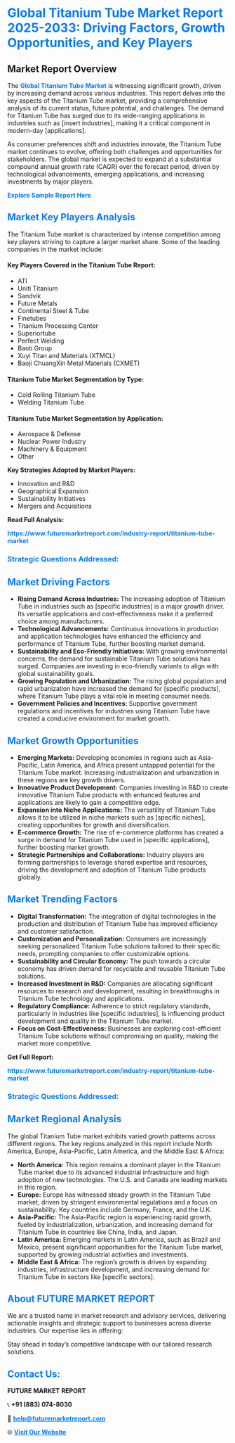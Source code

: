 <h1 style="color: #007BFF;">Global Titanium Tube Market Report 2025-2033: Driving Factors, Growth Opportunities, and Key Players</h1>

<section id="overview">
<h2>Market Report Overview</h2>
<p>The <a href="https://www.futuremarketreport.com/industry-report/titanium-tube-market" style="color: #007BFF; text-decoration: none;"><strong>Global Titanium Tube Market</strong></a> is witnessing significant growth, driven by increasing demand across various industries. This report delves into the key aspects of the Titanium Tube market, providing a comprehensive analysis of its current status, future potential, and challenges. The demand for Titanium Tube has surged due to its wide-ranging applications in industries such as [insert industries], making it a critical component in modern-day [applications].</p>
<p>As consumer preferences shift and industries innovate, the Titanium Tube market continues to evolve, offering both challenges and opportunities for stakeholders. The global market is expected to expand at a substantial compound annual growth rate (CAGR) over the forecast period, driven by technological advancements, emerging applications, and increasing investments by major players.</p>
</section>

<section id="overview">
<p><a href="https://www.futuremarketreport.com/request-sample/reportId=90018" style="color: #007BFF; text-decoration: none;"><strong>Explore Sample Report Here</strong></a></p>
</section>

<section id="key-players">
<h2 style="color: #007BFF;">Market Key Players Analysis</h2>
<p>The Titanium Tube market is characterized by intense competition among key players striving to capture a larger market share. Some of the leading companies in the market include:</p>
<h4>Key Players Covered in the Titanium Tube Report:</h4>
<ul><li>ATI</li><li>Uniti Titanium</li><li>Sandvik</li><li>Future Metals</li><li>Continental Steel &amp; Tube</li><li>Finetubes</li><li>Titanium Processing Center</li><li>Superiortube</li><li>Perfect Welding</li><li>Baoti Group</li><li>Xuyi Titan and Materials (XTMCL)</li><li>Baoji ChuangXin Metal Materials (CXMET)</li></ul>
<h4>Titanium Tube Market Segmentation by Type:</h4>
<ul><li>Cold Rolling Titanium Tube</li><li>Welding Titanium Tube</li></ul>

<h4>Titanium Tube Market Segmentation by Application:</h4>
<ul><li>Aerospace &amp; Defense</li><li>Nuclear Power Industry</li><li>Machinery &amp; Equipment</li><li>Other</li></ul>
<p><strong>Key Strategies Adopted by Market Players:</strong></p>
<ul>
<li>Innovation and R&D</li>
<li>Geographical Expansion</li>
<li>Sustainability Initiatives</li>
<li>Mergers and Acquisitions</li>
</ul>
</section>

<section>
<p><strong>Read Full Analysis: </strong></p><a href="https://www.futuremarketreport.com/industry-report/titanium-tube-market" style="color: #007BFF; text-decoration: none;"><strong>https://www.futuremarketreport.com/industry-report/titanium-tube-market</strong></a>
<h3 style="color: #007BFF;">Strategic Questions Addressed:</h3>
</section>

<section id="driving-factors">
<h2 style="color: #007BFF;">Market Driving Factors</h2>
<ul>
<li><strong>Rising Demand Across Industries:</strong> The increasing adoption of Titanium Tube in industries such as [specific industries] is a major growth driver. Its versatile applications and cost-effectiveness make it a preferred choice among manufacturers.</li>
<li><strong>Technological Advancements:</strong> Continuous innovations in production and application technologies have enhanced the efficiency and performance of Titanium Tube, further boosting market demand.</li>
<li><strong>Sustainability and Eco-Friendly Initiatives:</strong> With growing environmental concerns, the demand for sustainable Titanium Tube solutions has surged. Companies are investing in eco-friendly variants to align with global sustainability goals.</li>
<li><strong>Growing Population and Urbanization:</strong> The rising global population and rapid urbanization have increased the demand for [specific products], where Titanium Tube plays a vital role in meeting consumer needs.</li>
<li><strong>Government Policies and Incentives:</strong> Supportive government regulations and incentives for industries using Titanium Tube have created a conducive environment for market growth.</li>
</ul>
</section>

<section id="growth-opportunities">
<h2 style="color: #007BFF;">Market Growth Opportunities</h2>
<ul>
<li><strong>Emerging Markets:</strong> Developing economies in regions such as Asia-Pacific, Latin America, and Africa present untapped potential for the Titanium Tube market. Increasing industrialization and urbanization in these regions are key growth drivers.</li>
<li><strong>Innovative Product Development:</strong> Companies investing in R&D to create innovative Titanium Tube products with enhanced features and applications are likely to gain a competitive edge.</li>
<li><strong>Expansion into Niche Applications:</strong> The versatility of Titanium Tube allows it to be utilized in niche markets such as [specific niches], creating opportunities for growth and diversification.</li>
<li><strong>E-commerce Growth:</strong> The rise of e-commerce platforms has created a surge in demand for Titanium Tube used in [specific applications], further boosting market growth.</li>
<li><strong>Strategic Partnerships and Collaborations:</strong> Industry players are forming partnerships to leverage shared expertise and resources, driving the development and adoption of Titanium Tube products globally.</li>
</ul>
</section>

<section id="trending-factors">
<h2 style="color: #007BFF;">Market Trending Factors</h2>
<ul>
<li><strong>Digital Transformation:</strong> The integration of digital technologies in the production and distribution of Titanium Tube has improved efficiency and customer satisfaction.</li>
<li><strong>Customization and Personalization:</strong> Consumers are increasingly seeking personalized Titanium Tube solutions tailored to their specific needs, prompting companies to offer customizable options.</li>
<li><strong>Sustainability and Circular Economy:</strong> The push towards a circular economy has driven demand for recyclable and reusable Titanium Tube solutions.</li>
<li><strong>Increased Investment in R&D:</strong> Companies are allocating significant resources to research and development, resulting in breakthroughs in Titanium Tube technology and applications.</li>
<li><strong>Regulatory Compliance:</strong> Adherence to strict regulatory standards, particularly in industries like [specific industries], is influencing product development and quality in the Titanium Tube market.</li>
<li><strong>Focus on Cost-Effectiveness:</strong> Businesses are exploring cost-efficient Titanium Tube solutions without compromising on quality, making the market more competitive.</li>
</ul>
</section>

<section>
<p><strong>Get Full Report: </strong></p><a href="https://www.futuremarketreport.com/industry-report/titanium-tube-market" style="color: #007BFF; text-decoration: none;"><strong>https://www.futuremarketreport.com/industry-report/titanium-tube-market</strong></a>
<h3 style="color: #007BFF;">Strategic Questions Addressed:</h3>
</section>


<section id="regional-analysis">
<h2 style="color: #007BFF;">Market Regional Analysis</h2>
<p>The global Titanium Tube market exhibits varied growth patterns across different regions. The key regions analyzed in this report include North America, Europe, Asia-Pacific, Latin America, and the Middle East & Africa:</p>
<ul>
<li><strong>North America:</strong> This region remains a dominant player in the Titanium Tube market due to its advanced industrial infrastructure and high adoption of new technologies. The U.S. and Canada are leading markets in this region.</li>
<li><strong>Europe:</strong> Europe has witnessed steady growth in the Titanium Tube market, driven by stringent environmental regulations and a focus on sustainability. Key countries include Germany, France, and the U.K.</li>
<li><strong>Asia-Pacific:</strong> The Asia-Pacific region is experiencing rapid growth, fueled by industrialization, urbanization, and increasing demand for Titanium Tube in countries like China, India, and Japan.</li>
<li><strong>Latin America:</strong> Emerging markets in Latin America, such as Brazil and Mexico, present significant opportunities for the Titanium Tube market, supported by growing industrial activities and investments.</li>
<li><strong>Middle East & Africa:</strong> The region’s growth is driven by expanding industries, infrastructure development, and increasing demand for Titanium Tube in sectors like [specific sectors].</li>
</ul>
</section>

<footer>
<h2 style="color: #007BFF;">About FUTURE MARKET REPORT</h2>
<p>We are a trusted name in market research and advisory services, delivering actionable insights and strategic support to businesses across diverse industries. Our expertise lies in offering:</p>

<p>Stay ahead in today’s competitive landscape with our tailored research solutions.</p>

<h2 style="color: #007BFF;">Contact Us:</h2>
<p><strong>FUTURE MARKET REPORT</strong></p>
<p>📞 <strong>+91 (883) 074-8030</strong></p>
<p>📧 <strong><a href="mailto:help@futuremarketreport.com" style="color: #007BFF;">help@futuremarketreport.com</a></strong></p>
<p>🌐 <strong><a href="https://www.futuremarketreport.com/" style="color: #007BFF;">Visit Our Website</a></strong></p>
</footer>